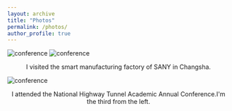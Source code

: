 ```yaml
---
layout: archive
title: "Photos"
permalink: /photos/
author_profile: true
---
```


![conference](Zhjiaxing.github.io/images/SANYI.jpg)
![conference](Zhjiaxing.github.io/images/SANYI2.jpg)
<center>I visited the smart manufacturing factory of SANY in Changsha.</center>


![conference](http://renyuhao825.github.io/images/conference.jpg)
<center>I attended the National Highway Tunnel Academic Annual Conference.I'm the third from the left.</center>